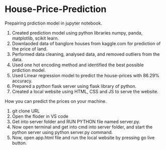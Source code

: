 # House-Price-Prediction

Prepairing prdiction model in jupyter notebook.
1. Created prediction model using python libraries numpy, panda, matplotlib, scikit learn.
2. Downlaoded data of banglore houses from kaggle.com for prediction of the price of land.
3. Performed data cleaning, analysed data, and removed outliers from the data.
4. Used one hot encoding method and identified the best possible prdiction model.
5. Used Linear regression model to predict the house-prices with 86.29% accuracy.
6. Prepared a python flask server using flask library of python.
7. Created a local website using HTML, CSS and JS to serve the website.


How you can predict the prices on your machine.
1. git clone URL
2. Open the floder in VS code
3. Get into server folder and RUN PYTHON file named server.py.
4. Now open terminal and get into cmd into server folder, and start the python server using python server.py command.
5. Now, open app.html file and run the local website by pressing go live button.
